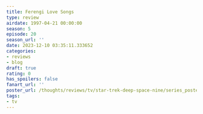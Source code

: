 ```yaml
---
title: Ferengi Love Songs
type: review
airdate: 1997-04-21 00:00:00
season: 5
episode: 20
season_url: ''
date: 2023-12-10 03:35:11.333652
categories:
- reviews
- blog
draft: true
rating: 0
has_spoilers: false
fanart_url: ''
poster_url: /thoughts/reviews/tv/star-trek-deep-space-nine/series_poster.jpg
tags:
- tv
---
```


